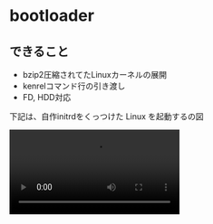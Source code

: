# bootloader

## できること
- bzip2圧縮されてたLinuxカーネルの展開
- kenrelコマンド行の引き渡し
- FD, HDD対応

下記は、自作initrdをくっつけた Linux を起動するの図

![boot](./boot.mp4)
